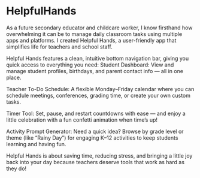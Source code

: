 # HelpfulHands

As a future secondary educator and childcare worker, I know firsthand how overwhelming it can be to manage daily classroom tasks using multiple apps and platforms. I created Helpful Hands, a user-friendly app that simplifies life for teachers and school staff.

Helpful Hands features a clean, intuitive bottom navigation bar, giving you quick access to everything you need: Student Dashboard: View and manage student profiles, birthdays, and parent contact info — all in one place.

Teacher To-Do Schedule: A flexible Monday–Friday calendar where you can schedule meetings, conferences, grading time, or create your own custom tasks.

Timer Tool: Set, pause, and restart countdowns with ease — and enjoy a little celebration with a fun confetti animation when time’s up!

Activity Prompt Generator: Need a quick idea? Browse by grade level or theme (like “Rainy Day”) for engaging K–12 activities to keep students learning and having fun.

Helpful Hands is about saving time, reducing stress, and bringing a little joy back into your day because teachers deserve tools that work as hard as they do!
